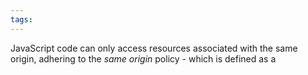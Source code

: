 ```yaml
---
tags:
---
```

JavaScript code can only access resources associated with the same origin, adhering to the *same origin* policy - which is defined as a